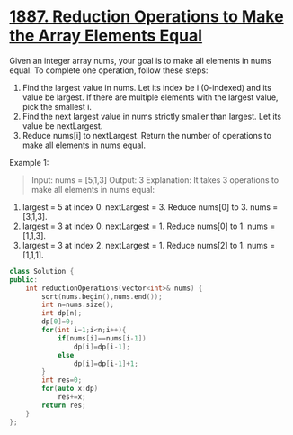  # [1887. Reduction Operations to Make the Array Elements Equal](https://leetcode.com/problems/reduction-operations-to-make-the-array-elements-equal/)

Given an integer array nums, your goal is to make all elements in nums equal. To complete one operation, follow these steps:

1. Find the largest value in nums. Let its index be i (0-indexed) and its value be largest. If there are multiple elements with the largest value, pick the smallest i.
2. Find the next largest value in nums strictly smaller than largest. Let its value be nextLargest.
3. Reduce nums[i] to nextLargest.
Return the number of operations to make all elements in nums equal.

Example 1:

>Input: nums = [5,1,3]
Output: 3
Explanation: It takes 3 operations to make all elements in nums equal:
1. largest = 5 at index 0. nextLargest = 3. Reduce nums[0] to 3. nums = [3,1,3].
2. largest = 3 at index 0. nextLargest = 1. Reduce nums[0] to 1. nums = [1,1,3].
3. largest = 3 at index 2. nextLargest = 1. Reduce nums[2] to 1. nums = [1,1,1].

```C++
class Solution {
public:
    int reductionOperations(vector<int>& nums) {
        sort(nums.begin(),nums.end());
        int n=nums.size();
        int dp[n];
        dp[0]=0;
        for(int i=1;i<n;i++){
            if(nums[i]==nums[i-1])
                dp[i]=dp[i-1];
            else
                dp[i]=dp[i-1]+1;
        }
        int res=0;
        for(auto x:dp)
            res+=x;
        return res;
    }
};
```